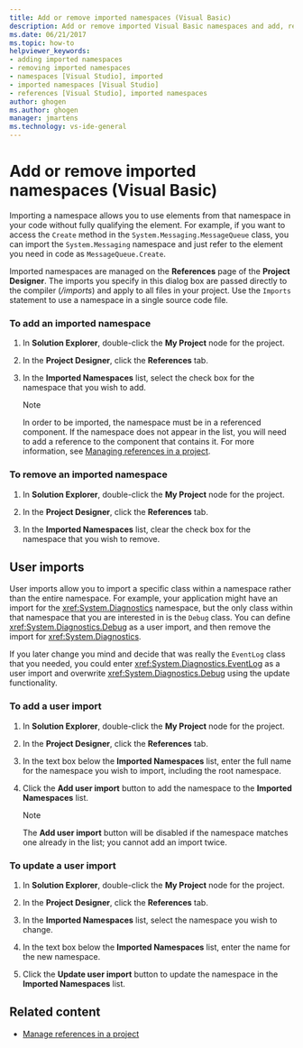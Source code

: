 ```yaml
---
title: Add or remove imported namespaces (Visual Basic)
description: Add or remove imported Visual Basic namespaces and add, remove, or update user imports with the Project Designer in Visual Studio.
ms.date: 06/21/2017
ms.topic: how-to
helpviewer_keywords:
- adding imported namespaces
- removing imported namespaces
- namespaces [Visual Studio], imported
- imported namespaces [Visual Studio]
- references [Visual Studio], imported namespaces
author: ghogen
ms.author: ghogen
manager: jmartens
ms.technology: vs-ide-general
---
```

# Add or remove imported namespaces (Visual Basic)


Importing a namespace allows you to use elements from that namespace in your code without fully qualifying the element. For example, if you want to access the `Create` method in the `System.Messaging.MessageQueue` class, you can import the `System.Messaging` namespace and just refer to the element you need in code as `MessageQueue.Create`.

Imported namespaces are managed on the **References** page of the **Project Designer**. The imports you specify in this dialog box are passed directly to the compiler (*/imports*) and apply to all files in your project. Use the `Imports` statement to use a namespace in a single source code file.

### To add an imported namespace

1. In **Solution Explorer**, double-click the **My Project** node for the project.

2. In the **Project Designer**, click the **References** tab.

3. In the **Imported Namespaces** list, select the check box for the namespace that you wish to add.

    > [!NOTE]
    > In order to be imported, the namespace must be in a referenced component. If the namespace does not appear in the list, you will need to add a reference to the component that contains it. For more information, see [Managing references in a project](managing-references-in-a-project.md).

### To remove an imported namespace

1. In **Solution Explorer**, double-click the **My Project** node for the project.

2. In the **Project Designer**, click the **References** tab.

3. In the **Imported Namespaces** list, clear the check box for the namespace that you wish to remove.

## User imports
User imports allow you to import a specific class within a namespace rather than the entire namespace. For example, your application might have an import for the <xref:System.Diagnostics> namespace, but the only class within that namespace that you are interested in is the `Debug` class. You can define <xref:System.Diagnostics.Debug> as a user import, and then remove the import for <xref:System.Diagnostics>.

If you later change you mind and decide that was really the `EventLog` class that you needed, you could enter <xref:System.Diagnostics.EventLog> as a user import and overwrite <xref:System.Diagnostics.Debug> using the update functionality.

### To add a user import

1. In **Solution Explorer**, double-click the **My Project** node for the project.

2. In the **Project Designer**, click the **References** tab.

3. In the text box below the **Imported Namespaces** list, enter the full name for the namespace you wish to import, including the root namespace.

4. Click the **Add user import** button to add the namespace to the **Imported Namespaces** list.

    > [!NOTE]
    > The **Add user import** button will be disabled if the namespace matches one already in the list; you cannot add an import twice.

### To update a user import

1. In **Solution Explorer**, double-click the **My Project** node for the project.

2. In the **Project Designer**, click the **References** tab.

3. In the **Imported Namespaces** list, select the namespace you wish to change.

4. In the text box below the **Imported Namespaces** list, enter the name for the new namespace.

5. Click the **Update user import** button to update the namespace in the **Imported Namespaces** list.

## Related content

- [Manage references in a project](../ide/managing-references-in-a-project.md)
